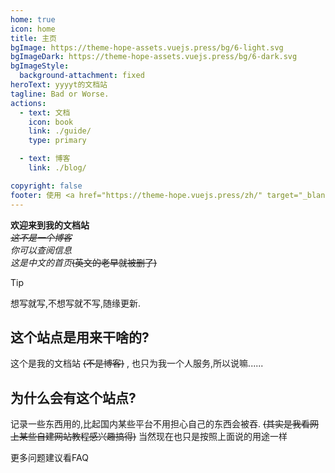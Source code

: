```yaml
---
home: true
icon: home
title: 主页
bgImage: https://theme-hope-assets.vuejs.press/bg/6-light.svg
bgImageDark: https://theme-hope-assets.vuejs.press/bg/6-dark.svg
bgImageStyle:
  background-attachment: fixed
heroText: yyyyt的文档站
tagline: Bad or Worse.
actions:
  - text: 文档
    icon: book
    link: ./guide/
    type: primary

  - text: 博客
    link: ./blog/

copyright: false
footer: 使用 <a href="https://theme-hope.vuejs.press/zh/" target="_blank">VuePress Theme Hope</a> 主题搭建 | 无特别标注的文章内容许可为 CC BY-NC-SA 4.0, 版权所有 © 2024-present yyyyt(awa)
---
```


**欢迎来到我的文档站**  
*~~这不是一个博客~~*  
*你可以查阅信息*  
*这是中文的首页*~~(英文的老早就被删了)~~  

> [!tip]
> 想写就写,不想写就不写,随缘更新.

## 这个站点是用来干啥的?  

这个是我的文档站 ~~(不是博客)~~ , 也只为我一个人服务,所以说嘛......  

## 为什么会有这个站点?  

记录一些东西用的,比起国内某些平台不用担心自己的东西会被吞. ~~(其实是我看网上某些自建网站教程感兴趣搞得)~~ 当然现在也只是按照上面说的用途一样  

更多问题建议看FAQ

